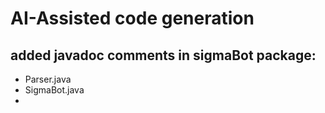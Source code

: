 # AI-Assisted code generation 

## added javadoc comments in sigmaBot package:
- Parser.java
- SigmaBot.java
- 